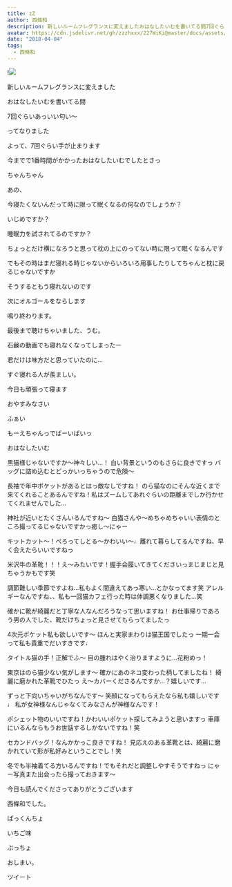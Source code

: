 ```yaml
---
title: zZ
author: 西條和
description: 新しいルームフレグランスに変えましたおはなしたいむを書いてる間7回ぐらいあっいい匂い〜ってなりましたよって...
avatar: https://cdn.jsdelivr.net/gh/zzzhxxx/227WiKi@master/docs/assets/photo/avatar/nagomi.jpg
date: "2018-04-04"
tags:
  - 西條和
---
```


!![](https://cdn.jsdelivr.net/gh/zzzhxxx/227WiKi-image@master/blog-image/nagomi-2018-04-04_1.jpg)













新しいルームフレグランスに変えました










おはなしたいむを書いてる間







7回ぐらいあっいい匂い〜






ってなりました








よって、7回ぐらい手が止まります









今までで1番時間がかかったおはなしたいむでしたとさっ








ちゃんちゃん









あの、











今寝たくないんだって時に限って眠くなるの何なのでしょうか？









いじめですか？




睡眠力を試されてるのですか？









ちょっとだけ横になろうと思って枕の上にのってない時に限って眠くなるんです










でもその時はまだ寝れる時じゃないからいろいろ用事したりしてちゃんと枕に戻るじゃないですか









そうするともう寝れないのです










次にオルゴールをならします









鳴り終わります。









最後まで聴けちゃいました、うむ。










石鹸の動画でも寝れなくなってしまったー










君だけは味方だと思っていたのに…








すぐ寝れる人が羨ましい。









今日も頑張って寝ます









おやすみなさい












ふぁい








もーえちゃんっでばーいばいっ















おはなしたいむ



黒猫様じゃないですか〜神々しい…！
白い背景というのもさらに良きですっ
バッグに詰め込むとどっかいっちゃうので危険〜




長袖で年中ポケットがあるとはっ敵なしですね！
のら猫なのにそんな近くまで来てくれることあるんですね！私はズームしてあれぐらいの距離までしか行かせてくれませんでした…





神社が近いとたくさんいるんですね〜
白猫さんや〜めちゃめちゃいい表情のところ撮ってるじゃないですかっ癒し〜にゃー





キットカット〜！ぺろってしとる〜かわいい〜♩離れて暮らしてるんですね、早く会えたらいいですねっ





米沢牛の革靴！！！え〜みたいです！握手会履いてきてくださいっまじまじと見ちゃうかもです笑




調節難しい季節ですよね…私もよく間違えてあっ寒い…とかなってます笑
アレルギーなんですね、、私も一回猫カフェ行った時は体調悪くなりました…笑





確かに靴が綺麗だと丁寧な人なんだろうなって思いますね！
お仕事帰りであろう男の人でした、靴だけちょっと見させてもらってましたっ




4次元ポケット私も欲しいです〜
ほんと実家まわりは猫王国でしたっ
一期一会って私も貴重でだいすきです♩






タイトル猫の手！正解でふ〜
目の腫れはやく治りますように…花粉めっ！





東京はのら猫少ない気がします〜
確かにあのネコ変わった柄してましたね！
綺麗に磨かれた革靴でひたっ
え〜カバーくださるんですか…？嬉しいです…





ずっと下向いちゃいがちなんです〜
笑顔になってもらえたなら私も嬉しいです♩
私が女神様なんじゃなくてみなさんが神様なんです！





ポシェット物のいいですね！かわいいポケット探してみようと思いますっ
車庫にいるんならもうお世話するしかないですね！笑





セカンドバッグ！なんかかっこ良きですね！
見応えのある革靴とは、綺麗に磨かれていて形が私好みということでし！笑




冬でも半袖着てる方いるんですね！でもそれだと調整しやすそうですねっ
にゃー写真また出会ったら撮っておきます〜








今日も読んでくださってありがとうございます









西條和でした。






ぱっくんちょ





いちご味






ぷっちょ









おしまい。


ツイート



